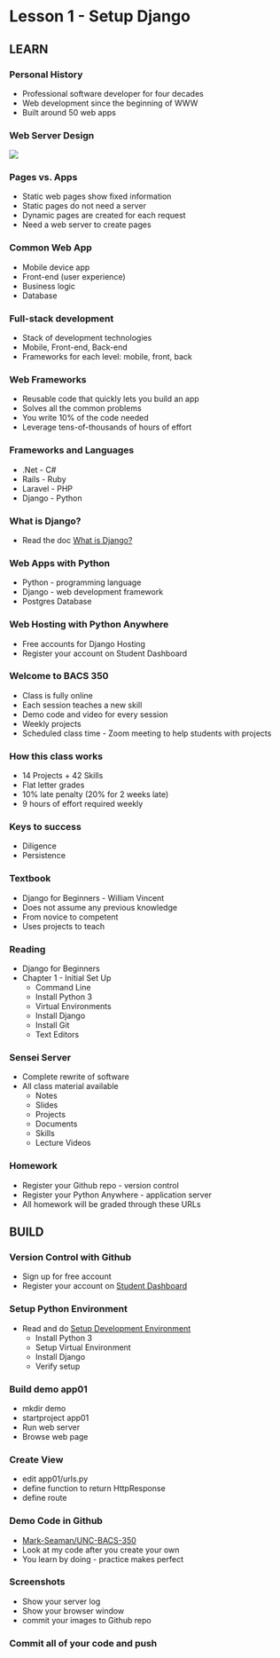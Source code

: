 # Lesson 1 - Setup Django

## LEARN

### Personal History
* Professional software developer for four decades
* Web development since the beginning of WWW
* Built around 50 web apps

### Web Server Design

![](img/WebServer.png)

### Pages vs. Apps
* Static web pages show fixed information
* Static pages do not need a server
* Dynamic pages are created for each request
* Need a web server to create pages

### Common Web App
* Mobile device app
* Front-end (user experience)
* Business logic
* Database

### Full-stack development
* Stack of development technologies
* Mobile, Front-end, Back-end
* Frameworks for each level: mobile, front, back

### Web Frameworks
* Reusable code that quickly lets you build an app
* Solves all the common problems
* You write 10% of the code needed
* Leverage tens-of-thousands of hours of effort

### Frameworks and Languages
* .Net - C#
* Rails - Ruby
* Laravel - PHP
* Django - Python

### What is Django?
* Read the doc [What is Django?](/course/bacs350/docs/WhatIsDjango)

### Web Apps with Python
* Python - programming language
* Django - web development framework
* Postgres Database

### Web Hosting with Python Anywhere
* Free accounts for Django Hosting
* Register your account on Student Dashboard

### Welcome to BACS 350
* Class is fully online
* Each session teaches a new skill
* Demo code and video for every session
* Weekly projects
* Scheduled class time - Zoom meeting to help students with projects

### How this class works
* 14 Projects + 42 Skills
* Flat letter grades
* 10% late penalty (20% for 2 weeks late)
* 9 hours of effort required weekly

### Keys to success
* Diligence
* Persistence

### Textbook
* Django for Beginners - William Vincent
* Does not assume any previous knowledge
* From novice to competent
* Uses projects to teach

### Reading
* Django for Beginners
* Chapter 1 - Initial Set Up
    * Command Line
    * Install Python 3
    * Virtual Environments
    * Install Django
    * Install Git
    * Text Editors

### Sensei Server
* Complete rewrite of software
* All class material available
    * Notes
    * Slides
    * Projects
    * Documents
    * Skills
    * Lecture Videos
    
### Homework
* Register your Github repo - version control
* Register your Python Anywhere - application server
* All homework will be graded through these URLs
    

## BUILD

### Version Control with Github
* Sign up for free account
* Register your account on [Student Dashboard](/course/bacs350)

### Setup Python Environment
* Read and do [Setup Development Environment](/course/bacs350/docs/SetupPython)
    * Install Python 3
    * Setup Virtual Environment
    * Install Django
    * Verify setup

### Build demo app01
* mkdir demo
* startproject app01
* Run web server
* Browse web page

### Create View
* edit app01/urls.py
* define function to return HttpResponse
* define route

### Demo Code in Github
* [Mark-Seaman/UNC-BACS-350](https://github.com/Mark-Seaman/UNC-BACS-350/tree/master/demo/week01/app1)
* Look at my code after you create your own
* You learn by doing - practice makes perfect

### Screenshots
* Show your server log
* Show your browser window
* commit your images to Github repo

### Commit all of your code and push


